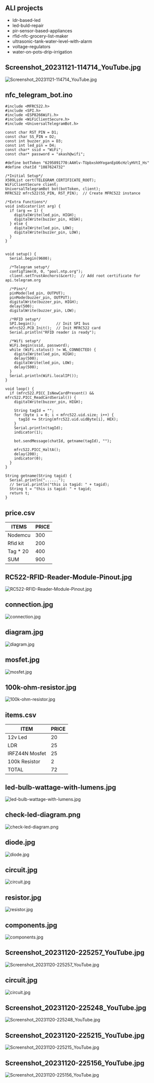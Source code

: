 ## ALl projects
- ldr-based-led
- led-buld-repair
- pir-sensor-based-appliances
- rfid-nfc-grocery-list-maker
- ultrasonic-tank-water-level-with-alarm
- voltage-regulators
- water-on-pots-drip-irrigation






##  Screenshot_20231121-114714_YouTube.jpg
![Screenshot_20231121-114714_YouTube.jpg](./pir-sensor-based-appliances/Screenshot_20231121-114714_YouTube.jpg 'Screenshot_20231121-114714_YouTube.jpg')

## nfc_telegram_bot.ino
```
#include <MFRC522.h>
#include <SPI.h>
#include <ESP8266WiFi.h>
#include <WiFiClientSecure.h>
#include <UniversalTelegramBot.h>

const char RST_PIN = D1;
const char SS_PIN = D2;
const int buzzer_pin = D3;
const int led_pin = D4;
const char* ssid = "WiFi";
const char* password = "akash@wifi";

#define botToken "6295891770:AAHlv-TUpbxskHYoganEpU6cHzlyHVtI_Hs"
#define chatId "1087624732"

/*Initial Setup*/
X509List cert(TELEGRAM_CERTIFICATE_ROOT);
WiFiClientSecure client;
UniversalTelegramBot bot(botToken, client);
MFRC522 mfrc522(SS_PIN, RST_PIN);  // Create MFRC522 instance

/*Extra Functions*/
void indicator(int arg) {
  if (arg == 1) {
    digitalWrite(led_pin, HIGH);
    digitalWrite(buzzer_pin, HIGH);
  } else {
    digitalWrite(led_pin, LOW);
    digitalWrite(buzzer_pin, LOW);
  }
}


void setup() {
  Serial.begin(9600);

  /*Telegram setup*/
  configTime(0, 0, "pool.ntp.org");
  client.setTrustAnchors(&cert);  // Add root certificate for api.telegram.org

  /*Pins*/
  pinMode(led_pin, OUTPUT);
  pinMode(buzzer_pin, OUTPUT);
  digitalWrite(buzzer_pin, HIGH);
  delay(500);
  digitalWrite(buzzer_pin, LOW);

  /*RFID setup*/
  SPI.begin();         // Init SPI bus
  mfrc522.PCD_Init();  // Init MFRC522 card
  Serial.println("RFID reader is ready");

  /*Wifi setup*/
  WiFi.begin(ssid, password);
  while (WiFi.status() != WL_CONNECTED) {
    digitalWrite(led_pin, HIGH);
    delay(500);
    digitalWrite(led_pin, LOW);
    delay(500);
  }
  Serial.println(WiFi.localIP());
}

void loop() {
  if (mfrc522.PICC_IsNewCardPresent() && mfrc522.PICC_ReadCardSerial()) {
    digitalWrite(buzzer_pin, HIGH);

    String tagId = "";
    for (byte i = 0; i < mfrc522.uid.size; i++) {
      tagId += String(mfrc522.uid.uidByte[i], HEX);
    }
    Serial.println(tagId);
    indicator(1);

    bot.sendMessage(chatId, getname(tagId), "");

    mfrc522.PICC_HaltA();
    delay(200);
    indicator(0);
  }
}

String getname(String tagid) {
  Serial.println("......");
  // Serial.println("this is tagid: " + tagid);
  String t = "this is tagid: " + tagid;
  return t;
}
```

##  price.csv
| ITEMS    | PRICE |
| -------- | ----- |
| Nodemcu  | 300   |
| Rfid kit | 200   |
| Tag * 20 | 400   |
| SUM      | 900   |


##  RC522-RFID-Reader-Module-Pinout.jpg
![RC522-RFID-Reader-Module-Pinout.jpg](./rfid-nfc-grocery-list-maker/pic/RC522-RFID-Reader-Module-Pinout.jpg 'RC522-RFID-Reader-Module-Pinout.jpg')

##  connection.jpg
![connection.jpg](./rfid-nfc-grocery-list-maker/pic/connection.jpg 'connection.jpg')

##  diagram.jpg
![diagram.jpg](./ldr-based-led/dc/pic/diagram.jpg 'diagram.jpg')

##  mosfet.jpg
![mosfet.jpg](./ldr-based-led/dc/pic/mosfet.jpg 'mosfet.jpg')

##  100k-ohm-resistor.jpg
![100k-ohm-resistor.jpg](./ldr-based-led/dc/pic/100k-ohm-resistor.jpg '100k-ohm-resistor.jpg')

##  items.csv
| ITEM           | PRICE |
| -------------- | ----- |
| 12v Led        | 20    |
| LDR            | 25    |
| IRFZ44N Mosfet | 25    |
| 100k Resistor  | 2     |
| TOTAL          | 72    |


##  led-bulb-wattage-with-lumens.jpg
![led-bulb-wattage-with-lumens.jpg](./led-buld-repair/led-bulb-wattage-with-lumens.jpg 'led-bulb-wattage-with-lumens.jpg')

##  check-led-diagram.png
![check-led-diagram.png](./led-buld-repair/check-led-diagram.png 'check-led-diagram.png')

##  diode.jpg
![diode.jpg](./voltage-regulators/12vto5v/diode.jpg 'diode.jpg')

##  circuit.jpg
![circuit.jpg](./voltage-regulators/12vto5v/circuit.jpg 'circuit.jpg')

##  resistor.jpg
![resistor.jpg](./voltage-regulators/12vto5v/resistor.jpg 'resistor.jpg')

##  components.jpg
![components.jpg](./voltage-regulators/12vto3v/components.jpg 'components.jpg')

##  Screenshot_20231120-225257_YouTube.jpg
![Screenshot_20231120-225257_YouTube.jpg](./voltage-regulators/12vto3v/Screenshot_20231120-225257_YouTube.jpg 'Screenshot_20231120-225257_YouTube.jpg')

##  circuit.jpg
![circuit.jpg](./voltage-regulators/12vto3v/circuit.jpg 'circuit.jpg')

##  Screenshot_20231120-225248_YouTube.jpg
![Screenshot_20231120-225248_YouTube.jpg](./voltage-regulators/12vto3v/Screenshot_20231120-225248_YouTube.jpg 'Screenshot_20231120-225248_YouTube.jpg')

##  Screenshot_20231120-225215_YouTube.jpg
![Screenshot_20231120-225215_YouTube.jpg](./voltage-regulators/12vto3v/Screenshot_20231120-225215_YouTube.jpg 'Screenshot_20231120-225215_YouTube.jpg')

##  Screenshot_20231120-225156_YouTube.jpg
![Screenshot_20231120-225156_YouTube.jpg](./voltage-regulators/12vto3v/Screenshot_20231120-225156_YouTube.jpg 'Screenshot_20231120-225156_YouTube.jpg')

